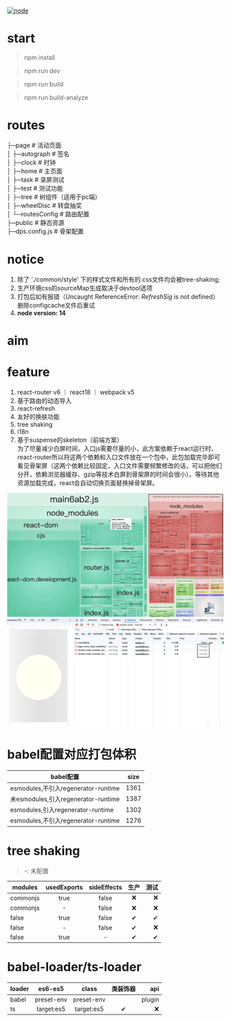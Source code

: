 [![node][node]][node-url]

# start
> npm install

> npm run dev

> npm run build

> npm run build-analyze

# routes
├─page                   # 活动页面 <br />
│  ├─autograph           # 签名 <br />
│  ├─clock               # 时钟 <br />
│  ├─home                # 主页面 <br />
│  ├─task                # 录屏测试 <br />
│  ├─test                # 测试功能 <br />
│  ├─tree                # 树组件（适用于pc端） <br />
│  ├─wheelDisc           # 转盘抽奖 <br />
│  └─routesConfig        # 路由配置 <br />
├─public                 # 静态资源 <br />
├─dps.config.js          # 骨架配置 <br />

# notice
1. 除了 './common/style' 下的样式文件和所有的.css文件均会被tree-shaking;
2. 生产环境css的sourceMap生成取决于devtool选项
3. 打包后如有报错（Uncaught ReferenceError: $RefreshSig$ is not defined）删除configcache文件后重试
4. <b>node version: 14</b>

# aim

# feature
1. react-router v6 ｜ react18 ｜ webpack v5
2. 基于路由的动态导入
3. react-refresh
4. 友好的换肤功能
5. tree shaking
6. i18n
7. 基于suspense的skeleton（前端方案）<br />
为了尽量减少白屏时间，入口js需要尽量的小，此方案依赖于react运行时、react-router所以将这两个依赖和入口文件放在一个包中，此包加载完毕即可看见骨架屏（这两个依赖比较固定，入口文件需要频繁修改的话，可以把他们分开，依赖浏览器缓存、gzip等技术白屏到骨架屏的时间会很小）。等待其他资源加载完成，react会自动切换页面替换掉骨架屏。
<img src="./public/reademe_split_chunk_detail.png">
<img src="./public/reademe_ display_skel.png">



# babel配置对应打包体积
babel配置|size
---|:--:
esmodules,不引入regenerator-runtime|1361
未esmodules,引入regenerator-runtime|1387
esmodules,引入regenerator-runtime|1302
esmodules,不引入regenerator-runtime|1276

# tree shaking

> -: 未配置

modules|usedExports|sideEffects|生产|测试
---|:--:|:--:|:--:|---:
commonjs|true|false|❌|❌
commonjs|-|false|❌|❌
false|true|false|✔|✔
false|-|false|✔|❌
false|true|-|✔|✔

# babel-loader/ts-loader

loader|es6-es5|class|类装饰器|api
---|:--:|:--:|:--:|---:
babel|preset-env|preset-env||plugin
ts|target:es5|target:es5|✔|❌

[node]: https://img.shields.io/badge/node-14-blue
[node-url]: https://nodejs.org
